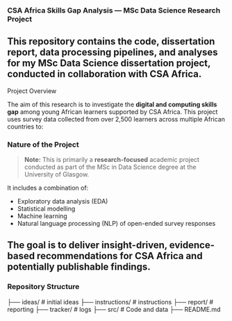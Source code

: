 ### CSA Africa Skills Gap Analysis — MSc Data Science Research Project

This repository contains the code, dissertation report, data processing pipelines, and analyses for my **MSc Data Science dissertation project**, conducted in collaboration with **CSA Africa**.
---
Project Overview

The aim of this research is to investigate the **digital and computing skills gap** among young African learners supported by CSA Africa. This project uses survey data collected from over 2,500 learners across multiple African countries to:

### Nature of the Project

> **Note:** This is primarily a **research-focused** academic project conducted as part of the MSc in Data Science degree at the University of Glasgow.

It includes a combination of:
- Exploratory data analysis (EDA)
- Statistical modelling
- Machine learning
- Natural language processing (NLP) of open-ended survey responses

The goal is to deliver **insight-driven, evidence-based recommendations** for CSA Africa and potentially publishable findings.
---
### Repository Structure
├── ideas/              # initial ideas
├── instructions/       # instructions
├── report/             # reporting
├── tracker/            # logs
├── src/                # Code and data
├── README.md

